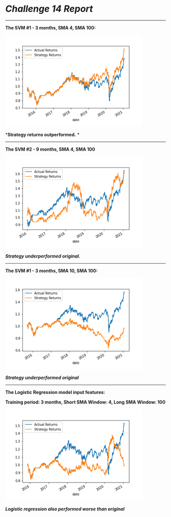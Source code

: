 # *Challenge 14 Report* 
---

**The SVM  #1 - 3 months, SMA 4, SMA 100:**

![alt text](https://github.com/LZhou1688/Bootcamp_Challenges/blob/main/Challenge_14/SVM.png)

***Strategy returns outperformed.** *

------------------------------------------------------------------------------------------------------------

**The SVM  #2 - 9 months, SMA 4, SMA 100**

![alt text](https://github.com/LZhou1688/Bootcamp_Challenges/blob/main/Challenge_14/SVM_9m.png)

***Strategy underperformed original.*** 

------------------------------------------------------------------------------------------------------------

**The SVM  #1 - 3 months, SMA 10, SMA 100:**

![alt text](https://github.com/LZhou1688/Bootcamp_Challenges/blob/main/Challenge_14/SVM_10d_short_window.png)

***Strategy underperformed original***

------------------------------------------------------------------------------------------------------------

**The Logistic Regression model input features:**

**Training period: 3 months, Short SMA Window: 4, Long SMA Window: 100** 

![alt text](https://github.com/LZhou1688/Bootcamp_Challenges/blob/main/Challenge_14/LogisticRegression.png)

***Logistic regression also performed worse than original*** 